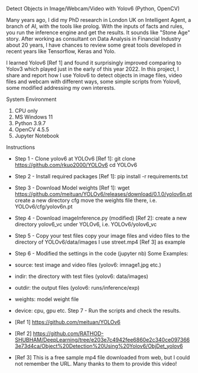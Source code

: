 Detect Objects in Image/Webcam/Video with Yolov6 (Python, OpenCV)

Many years ago, I did my PhD research in London UK on Intelligent Agent, 
a branch of AI, with the tools like prolog. With the inputs of facts and rules, 
you run the inference engine and get the results. It sounds like "Stone Age" story.
After working as consultant on Data Analysis in Financial Industry about 20 years, 
I have chances to review some great tools developed in recent years like 
Tensorflow, Keras and Yolo.

I learned Yolov6 [Ref 1] and found it surprisingly improved comparing to 
Yolov3 which played just in the early of this year 2022. In this project,
I share and report how I use Yolov6 to detect objects in image files,
video files and webcam with different ways, some simple scripts from 
Yolov6, some modified addressing my own interests.

System Environment
1. CPU only
2. MS Windows 11
3. Python 3.9.7
4. OpenCV 4.5.5
4. Jupyter Notebook

Instructions
- Step 1 - Clone yolov6 at YOLOv6 [Ref 1]:
git clone https://github.com/rkuo2000/YOLOv6
cd YOLOv6
- Step 2 - Install required packages [Ref 1]:
pip install -r requirements.txt
- Step 3 - Download Model weights [Ref 1]:
wget https://github.com/meituan/YOLOv6/releases/download/0.1.0/yolov6n.pt
create a new directory cfg
move the weights file there, i.e. YOLOv6/cfg/yolov6n.pt 
- Step 4 - Download imageInference.py (modified) [Ref 2]:
create a new directory yolov6_vc under YOLOv6, i.e. YOLOv6/yolov6_vc
- Step 5 - Copy your test files 
copy your image files and video files to the directory of YOLOv6/data/images
I use street.mp4 [Ref 3] as example
- Step 6 - Modified the settings in the code (jupyter nb) 
Some Examples:
- source: test image and video files (yolov6: imnage1.jpg etc.)
- indir: the directory with test files (yolov6: data/images)
- outdir: the output files (yolov6: runs/inference/exp)
- weights: model weight file
- device: cpu, gpu etc.
Step 7 - Run the scripts and check the results.

- [Ref 1] https://github.com/meituan/YOLOv6
- [Ref 2] https://github.com/RATHOD-SHUBHAM/DeepLearning/tree/e203e7c4942fee6860e2c340ce0973663e73d4ca/Object%20Detection%20Using%20Yolov6/ObjDet_yolov6
- [Ref 3] This is a free sample mp4 file downloaded from web, but I could not remember the URL. Many thanks to them to provide this video!
